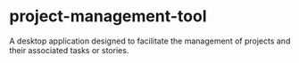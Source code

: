 # project-management-tool
A desktop application designed to facilitate the management of projects and their associated tasks or stories.
